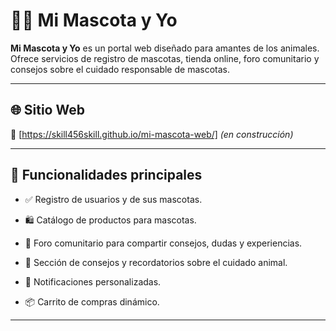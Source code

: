# 🐶🐱 Mi Mascota y Yo

**Mi Mascota y Yo** es un portal web diseñado para amantes de los animales. Ofrece servicios de registro de mascotas, tienda online, foro comunitario y consejos sobre el cuidado responsable de mascotas.

---

## 🌐 Sitio Web

📍 [https://skill456skill.github.io/mi-mascota-web/] *(en construcción)*

---

## 📌 Funcionalidades principales

- ✅ Registro de usuarios y de sus mascotas.

- 🛍️ Catálogo de productos para mascotas.

- 💬 Foro comunitario para compartir consejos, dudas y experiencias.

- 🧠 Sección de consejos y recordatorios sobre el cuidado animal.

- 🔔 Notificaciones personalizadas.

- 📦 Carrito de compras dinámico.

---
